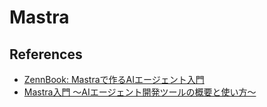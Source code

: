 # Mastra

## References

- [ZennBook: Mastraで作るAIエージェント入門](https://zenn.dev/serinuntius/books/4346a0fc6818f3)
- [Mastra入門 〜AIエージェント開発ツールの概要と使い方〜](https://zenn.dev/yosh1/articles/mastra-ai-agent-framework-guide)
